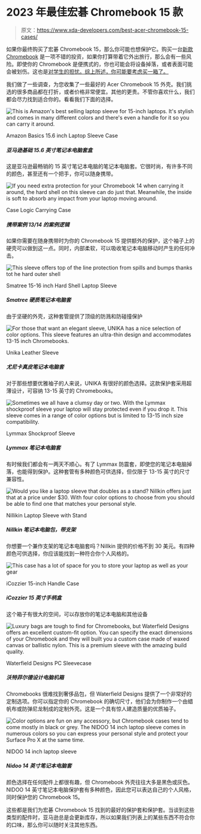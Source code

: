 # 2023 年最佳宏碁 Chromebook 15 款

> 原文：<https://www.xda-developers.com/best-acer-chromebook-15-cases/>

如果你最终购买了宏碁 Chromebook 15，那么你可能也想保护它。购买一台[新款 Chromebook](https://www.xda-developers.com/best-chromebooks/) 是一项不错的投资，如果你打算带着它外出旅行，那么会有一些风险。即使你的 Chromebook 是便携式的，你也可能会将设备掉落，或者表面可能会被划伤。这也是[对学生的担忧。综上所述，你可能要考虑买一箱了。](https://www.xda-developers.com/best-chromebooks-for-school/)

我们做了一些调查，为您收集了一些最好的 Acer Chromebook 15 外壳。我们挑选的很多商品都在打折，或者价格非常便宜。其他的更贵。不管你喜欢什么，我们都会尽力找到适合你的。看看我们下面的选择。

 <picture>![This is Amazon's best selling laptop sleeve for 15-inch laptops. It's stylish and comes in many different colors and there's even a handle for it so you can carry it around.](img/2a08608dc037e581bf60593a3b117a76.png)</picture> 

Amazon Basics 15.6 inch Laptop Sleeve Case

##### 亚马逊基础 15.6 英寸笔记本电脑套盒

这是亚马逊最畅销的 15 英寸笔记本电脑的笔记本电脑套。它很时尚，有许多不同的颜色，甚至还有一个把手，你可以随身携带。

 <picture>![If you need extra protection for your Chromebook 14 when carrying it around, the hard shell on this sleeve can do just that. Meanwhile, the inside is soft to absorb any impact from your laptop moving around.](img/26c029ac215b75c94f1ba14a807eb799.png)</picture> 

Case Logic Carrying Case

##### 携带案例 13/14 的案例逻辑

如果你需要在随身携带时为你的 Chromebook 15 提供额外的保护，这个袖子上的硬壳可以做到这一点。同时，内部柔软，可以吸收笔记本电脑移动时产生的任何冲击。

 <picture>![This sleeve offers top of the line protection from spills and bumps thanks tot he hard outer shell](img/a9ca196b9bb63c1b429ba10e4216e4f7.png)</picture> 

Smatree 15-16 inch Hard Shell Laptop Sleeve

##### Smatree 硬质笔记本电脑套

由于坚硬的外壳，这种套管提供了顶级的防溅和防碰撞保护

 <picture>![For those that want an elegant sleeve, UNIKA has a nice selection of color options. This sleeve features an ultra-thin design and accommodates 13-15 inch Chromebooks.](img/c055b7a1721ed8745677c561a6dd9682.png)</picture> 

Unika Leather Sleeve

##### 尤尼卡真皮笔记本电脑套

对于那些想要优雅袖子的人来说，UNIKA 有很好的颜色选择。这款保护套采用超薄设计，可容纳 13-15 英寸的 Chromebooks。

 <picture>![Sometimes we all have a clumsy day or two. With the Lymmax shockproof sleeve your laptop will stay protected even if you drop it. This sleeve comes in a range of color options but is limited to 13-15 inch size compatibility.](img/81bdeee02e72f6ea6f01b8181ba31890.png)</picture> 

Lymmax Shockproof Sleeve

##### Lymmax 笔记本电脑套

有时候我们都会有一两天不顺心。有了 Lymmax 防震套，即使您的笔记本电脑掉落，也能得到保护。这种套管有多种颜色可供选择，但仅限于 13-15 英寸的尺寸兼容性。

 <picture>![Would you like a laptop sleeve that doubles as a stand? Nillkin offers just that at a price under $30\. With four color options to choose from you should be able to find one that matches your personal style.](img/a15bdeda2ba1439a5c2c993ae34799d7.png)</picture> 

Nillikin Laptop Sleeve with Stand

##### Nillkin 笔记本电脑包，带支架

你想要一个兼作支架的笔记本电脑套吗？Nillkin 提供的价格不到 30 美元。有四种颜色可供选择，你应该能找到一种符合你个人风格的。

 <picture>![This case has a lot of space for you to store your laptop as well as your gear](img/eb377d4624bcc312cbd32b43b832f3bb.png)</picture> 

iCozzier 15-inch Handle Case

##### iCozzier 15 英寸手柄盒

这个箱子有很大的空间，可以存放你的笔记本电脑和其他设备

 <picture>![Luxury bags are tough to find for Chromebooks, but Waterfield Designs offers an excellent custom-fit option. You can specify the exact dimensions of your Chromebook and they will built you a custom case made of waxed canvas or ballistic nylon. This is a premium sleeve with the amazing build quality.](img/7869e04d346c2ccf3b76c29e32971e32.png)</picture> 

Waterfield Designs PC Sleevecase

##### 沃特菲尔德设计电脑机箱

Chromebooks 很难找到奢侈品包，但 Waterfield Designs 提供了一个非常好的定制选项。你可以指定你的 Chromebook 的确切尺寸，他们会为你制作一个由蜡帆布或防弹尼龙制成的定制外壳。这是一个具有惊人建造质量的优质袖子。

 <picture>![Color options are fun on any accessory, but Chromebook cases tend to come mostly in black or grey. The NIDOO 14 inch laptop sleeve comes in numerous colors so you can express your personal style and protect your Surface Pro X at the same time.](img/b2e8984c7015c757e433faf5540814d7.png)</picture> 

NIDOO 14 inch laptop sleeve

##### Nidoo 14 英寸笔记本电脑套

颜色选择在任何配件上都很有趣，但 Chromebook 外壳往往大多是黑色或灰色。NIDOO 14 英寸笔记本电脑保护套有多种颜色，因此您可以表达自己的个人风格，同时保护您的 Chromebook 15。

这些都是我们为宏碁 Chromebook 15 找到的最好的保护套和保护套。当谈到这些类型的配件时，亚马逊总是会更新库存，所以如果我们列表上的某些东西不符合你的口味，那么你可以随时关注其他东西。